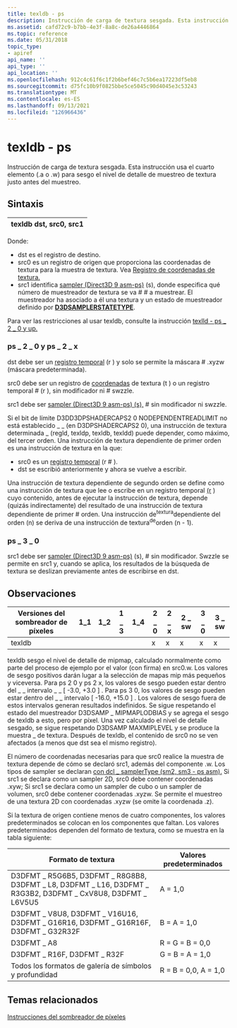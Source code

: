 ```yaml
---
title: texldb - ps
description: Instrucción de carga de textura sesgada. Esta instrucción usa el cuarto elemento (.a o .w) para sesgo el nivel de detalle de muestreo de textura justo antes del muestreo.
ms.assetid: cafd72c9-b7bb-4e3f-8a8c-de26a4446864
ms.topic: reference
ms.date: 05/31/2018
topic_type:
- apiref
api_name: ''
api_type: ''
api_location: ''
ms.openlocfilehash: 912c4c61f6c1f2b6bef46c7c5b6ea17223df5eb8
ms.sourcegitcommit: d75fc10b9f0825bbe5ce5045c90d4045e3c53243
ms.translationtype: MT
ms.contentlocale: es-ES
ms.lasthandoff: 09/13/2021
ms.locfileid: "126966436"
---
```

# <a name="texldb---ps"></a>texldb - ps

Instrucción de carga de textura sesgada. Esta instrucción usa el cuarto elemento (.a o .w) para sesgo el nivel de detalle de muestreo de textura justo antes del muestreo.

## <a name="syntax"></a>Sintaxis



| texldb dst, src0, src1 |
|------------------------|



 

Donde:

-   dst es el registro de destino.
-   src0 es un registro de origen que proporciona las coordenadas de textura para la muestra de textura. Vea [Registro de coordenadas de textura.](dx9-graphics-reference-asm-ps-registers-texture-coordinate.md)
-   src1 identifica [sampler (Direct3D 9 asm-ps)](dx9-graphics-reference-asm-ps-registers-sampler.md) (s), donde especifica qué número de muestreador de textura se va \# \# a muestrear. El muestreador ha asociado a él una textura y un estado de muestreador definido por [**D3DSAMPLERSTATETYPE**](/windows/desktop/direct3d9/d3dsamplerstatetype).

Para ver las restricciones al usar texldb, consulte la instrucción [texlld - ps \_ 2 \_ 0 y up.](texld---ps-2-0.md)

### <a name="ps_2_0-and-ps_2_x"></a>ps \_ 2 \_ 0 y ps \_ 2 \_ x

dst debe ser un [registro temporal](dx9-graphics-reference-asm-ps-registers-temporary.md) (r ) y solo se permite la máscara \# .xyzw (máscara predeterminada).

src0 debe ser un registro de [coordenadas](dx9-graphics-reference-asm-ps-registers-texture-coordinate.md) de textura (t ) o un registro temporal \# (r ), sin modificador ni [](dx9-graphics-reference-asm-ps-registers-temporary.md) \# swzzle.

src1 debe ser [sampler (Direct3D 9 asm-ps) (s),](dx9-graphics-reference-asm-ps-registers-sampler.md) \# sin modificador ni swzzle.

Si el bit de límite D3DD3DPSHADERCAPS2 0 NODEPENDENTREADLIMIT no está establecido \_ \_ (en D3DPSHADERCAPS2 0), una instrucción de textura determinada \_ (regld, texldp, texldb, texldd) puede depender, como máximo, del tercer orden. Una instrucción de textura dependiente de primer orden es una instrucción de textura en la que:

-   src0 es un [registro temporal](dx9-graphics-reference-asm-ps-registers-temporary.md) (r \# ).
-   dst se escribió anteriormente y ahora se vuelve a escribir.

Una instrucción de textura dependiente de segundo orden se define como una instrucción de textura que lee o escribe en un registro temporal [(r](dx9-graphics-reference-asm-ps-registers-temporary.md) ) cuyo contenido, antes de ejecutar la instrucción de textura, depende (quizás indirectamente) del resultado de una instrucción de textura dependiente de primer \# orden. Una instrucción de<sup>textura</sup>dependiente del orden (n) se deriva de una instrucción de textura<sup>de</sup>orden (n - 1).

### <a name="ps_3_0"></a>ps \_ 3 \_ 0

src1 debe ser [sampler (Direct3D 9 asm-ps)](dx9-graphics-reference-asm-ps-registers-sampler.md) (s), \# sin modificador. Swzzle se permite en src1 y, cuando se aplica, los resultados de la búsqueda de textura se deslizan previamente antes de escribirse en dst.

## <a name="remarks"></a>Observaciones



| Versiones del sombreador de píxeles | 1\_1 | 1\_2 | 1 \_ 3 | 1\_4 | 2 \_ 0 | 2 \_ x | 2 \_ sw | 3 \_ 0 | 3 \_ sw |
|-----------------------|------|------|------|------|------|------|-------|------|-------|
| texldb                |      |      |      |      | x    | x    | x     | x    | x     |



 

texldb sesgo el nivel de detalle de mipmap, calculado normalmente como parte del proceso de ejemplo por el valor (con firma) en src0.w. Los valores de sesgo positivos darán lugar a la selección de mapas mip más pequeños y viceversa. Para ps 2 0 y ps 2 x, los valores de sesgo pueden estar dentro del \_ \_ intervalo \_ \_ \[ -3.0, +3.0 \] . Para ps 3 0, los valores de sesgo pueden estar dentro del \_ \_ intervalo \[ -16.0, +15.0 \] . Los valores de sesgo fuera de estos intervalos generan resultados indefinidos. Se sigue respetando el estado del muestreador D3DSAMP \_ MIPMAPLODBIAS y se agrega el sesgo de texldb a esto, pero por píxel. Una vez calculado el nivel de detalle sesgado, se sigue respetando D3DSAMP MAXMIPLEVEL y se produce la muestra \_ de textura. Después de texldb, el contenido de src0 no se ven afectados (a menos que dst sea el mismo registro).

El número de coordenadas necesarias para que src0 realice la muestra de textura depende de cómo se declaró src1, además del componente .w. Los tipos de sampler se declaran [con dcl \_ samplerType (sm2, sm3 - ps asm).](dcl-samplertype---ps.md) Si src1 se declara como un sampler 2D, src0 debe contener coordenadas .xyw; Si src1 se declara como un sampler de cubo o un sampler de volumen, src0 debe contener coordenadas .xyzw. Se permite el muestreo de una textura 2D con coordenadas .xyzw (se omite la coordenada .z).

Si la textura de origen contiene menos de cuatro componentes, los valores predeterminados se colocan en los componentes que faltan. Los valores predeterminados dependen del formato de textura, como se muestra en la tabla siguiente:



| Formato de textura                                                                                          | Valores predeterminados       |
|---------------------------------------------------------------------------------------------------------|----------------------|
| D3DFMT \_ R5G6B5, D3DFMT \_ R8G8B8, D3DFMT \_ L8, D3DFMT \_ L16, D3DFMT \_ R3G3B2, D3DFMT \_ CxV8U8, D3DFMT \_ L6V5U5 | A = 1,0              |
| D3DFMT \_ V8U8, D3DFMT \_ V16U16, D3DFMT \_ G16R16, D3DFMT \_ G16R16F, D3DFMT \_ G32R32F                          | B = A = 1,0          |
| D3DFMT \_ A8                                                                                              | R = G = B = 0,0      |
| D3DFMT \_ R16F, D3DFMT \_ R32F                                                                              | G = B = A = 1,0      |
| Todos los formatos de galería de símbolos y profundidad                                                                               | R = B = 0,0, A = 1,0 |



 

## <a name="related-topics"></a>Temas relacionados

<dl> <dt>

[Instrucciones del sombreador de píxeles](dx9-graphics-reference-asm-ps-instructions.md)
</dt> </dl>

 

 